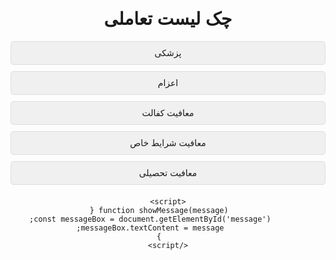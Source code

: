 <!DOCTYPE html>
<html lang="fa">
<head>
    <meta charset="UTF-8">
    <meta name="viewport" content="width=device-width, initial-scale=1.0">
    <title>چک لیست تعاملی</title>
    <style>
        body {
            font-family: Arial, sans-serif;
            direction: rtl;
            text-align: center;
        }
        .checklist {
            list-style: none;
            padding: 0;
        }
        .checklist li {
            margin: 10px 0;
            cursor: pointer;
            padding: 10px;
            background-color: #f0f0f0;
            border: 1px solid #ddd;
            border-radius: 5px;
            transition: background-color 0.3s ease;
        }
        .checklist li:hover {
            background-color: #d0d0d0;
        }
        #message {
            margin-top: 20px;
            font-size: 18px;
            color: #333;
            line-height: 1.5;
        }
    </style>
</head>
<body>
    <h1>چک لیست تعاملی</h1>
    <ul class="checklist">
        <li onclick="showMessage('متن مربوط به پزشکی')">پزشکی</li>
        <li onclick="showMessage('متن مربوط به اعزام')">اعزام</li>
        <li onclick="showMessage('متن مربوط به معافیت کفالت')">معافیت کفالت</li>
        <li onclick="showMessage('متن مربوط به معافیت شرایط خاص')">معافیت شرایط خاص</li>
        <li onclick="showMessage('متن مربوط به معافیت تحصیلی (دانشجویی و دانش‌آموزی)')">معافیت تحصیلی</li>
    </ul>
    <div id="message"></div>

    <script>
        function showMessage(message) {
            const messageBox = document.getElementById('message');
            messageBox.textContent = message;
        }
    </script>
</body>
</html> 
